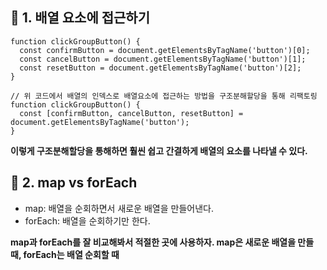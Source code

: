 ## 📌 1. 배열 요소에 접근하기
```
function clickGroupButton() {
  const confirmButton = document.getElementsByTagName('button')[0];
  const cancelButton = document.getElementsByTagName('button')[1];
  const resetButton = document.getElementsByTagName('button')[2];
}

// 위 코드에서 배열의 인덱스로 배열요소에 접근하는 방법을 구조분해할당을 통해 리팩토링
function clickGroupButton() {
  const [confirmButton, cancelButton, resetButton] = document.getElementsByTagName('button');
}
```

**이렇게 구조분해할당을 통해하면 훨씬 쉽고 간결하게 배열의 요소를 나타낼 수 있다.**


## 📌 2. map vs forEach 

- map: 배열을 순회하면서 새로운 배열을 만들어낸다.
- forEach: 배열을 순회하기만 한다.

**map과 forEach를 잘 비교해봐서 적절한 곳에 사용하자. map은 새로운 배열을 만들 때, forEach는 배열 순회할 때**
